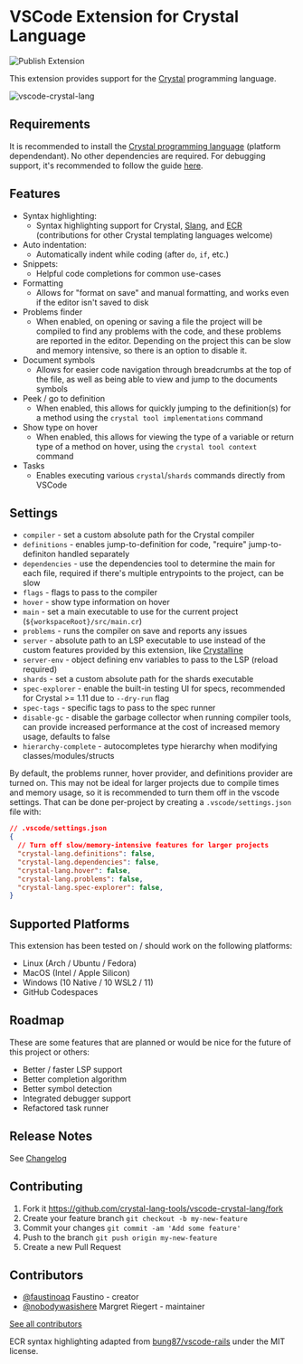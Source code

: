 # VSCode Extension for Crystal Language

![Publish Extension](https://github.com/crystal-lang-tools/vscode-crystal-lang/workflows/Publish%20Extension/badge.svg)

This extension provides support for the [Crystal](https://github.com/crystal-lang) programming language.

![vscode-crystal-lang](./images/vscode-example.gif)

## Requirements

It is recommended to install the [Crystal programming language](https://crystal-lang.org/) (platform dependendant). No other dependencies are required.
For debugging support, it's recommended to follow the guide [here](https://dev.to/bcardiff/debug-crystal-in-vscode-via-codelldb-3lf).

## Features

- Syntax highlighting:
  - Syntax highlighting support for Crystal, [Slang](https://github.com/jeromegn/slang), and [ECR](https://crystal-lang.org/api/latest/ECR.html) (contributions for other Crystal templating languages welcome)
- Auto indentation:
  - Automatically indent while coding (after `do`, `if`, etc.)
- Snippets:
  - Helpful code completions for common use-cases
- Formatting
  - Allows for "format on save" and manual formatting, and works even if the editor isn't saved to disk
- Problems finder
  - When enabled, on opening or saving a file the project will be compiled to find any problems with the code, and these problems are reported in the editor. Depending on the project this can be slow and memory intensive, so there is an option to disable it.
- Document symbols
  - Allows for easier code navigation through breadcrumbs at the top of the file, as well as being able to view and jump to the documents symbols
- Peek / go to definition
  - When enabled, this allows for quickly jumping to the definition(s) for a method using the `crystal tool implementations` command
- Show type on hover
  - When enabled, this allows for viewing the type of a variable or return type of a method on hover, using the `crystal tool context` command
- Tasks
  - Enables executing various `crystal`/`shards` commands directly from VSCode

## Settings

- `compiler` - set a custom absolute path for the Crystal compiler
- `definitions` - enables jump-to-definition for code, "require" jump-to-definiton handled separately
- `dependencies` - use the dependencies tool to determine the main for each file, required if there's multiple entrypoints to the project, can be slow
- `flags` - flags to pass to the compiler
- `hover` - show type information on hover
- `main` - set a main executable to use for the current project (`${workspaceRoot}/src/main.cr`)
- `problems` - runs the compiler on save and reports any issues
- `server` - absolute path to an LSP executable to use instead of the custom features provided by this extension, like [Crystalline](https://github.com/elbywan/crystalline)
- `server-env` - object defining env variables to pass to the LSP (reload required)
- `shards` - set a custom absolute path for the shards executable
- `spec-explorer` - enable the built-in testing UI for specs, recommended for Crystal >= 1.11 due to `--dry-run` flag
- `spec-tags` - specific tags to pass to the spec runner
- `disable-gc` - disable the garbage collector when running compiler tools, can provide increased performance at the cost of increased memory usage, defaults to false
- `hierarchy-complete` - autocompletes type hierarchy when modifying classes/modules/structs

By default, the problems runner, hover provider, and definitions provider are turned on. This may not be ideal for larger projects due to compile times and memory usage, so it is recommended to turn them off in the vscode settings. That can be done per-project by creating a `.vscode/settings.json` file with:

```json
// .vscode/settings.json
{
  // Turn off slow/memory-intensive features for larger projects
  "crystal-lang.definitions": false,
  "crystal-lang.dependencies": false,
  "crystal-lang.hover": false,
  "crystal-lang.problems": false,
  "crystal-lang.spec-explorer": false,
}
```

## Supported Platforms

This extension has been tested on / should work on the following platforms:

- Linux (Arch / Ubuntu / Fedora)
- MacOS (Intel / Apple Silicon)
- Windows (10 Native / 10 WSL2 / 11)
- GitHub Codespaces

## Roadmap

These are some features that are planned or would be nice for the future of this project or others:

- Better / faster LSP support
- Better completion algorithm
- Better symbol detection
- Integrated debugger support
- Refactored task runner

## Release Notes

See [Changelog](https://github.com/crystal-lang-tools/vscode-crystal-lang/blob/master/CHANGELOG.md)

## Contributing

1. Fork it https://github.com/crystal-lang-tools/vscode-crystal-lang/fork
2. Create your feature branch `git checkout -b my-new-feature`
3. Commit your changes `git commit -am 'Add some feature'`
4. Push to the branch `git push origin my-new-feature`
5. Create a new Pull Request

## Contributors

- [@faustinoaq](https://github.com/faustinoaq) Faustino - creator
- [@nobodywasishere](https://github.com/nobodywasishere) Margret Riegert - maintainer

[See all contributors](https://github.com/crystal-lang-tools/vscode-crystal-lang/graphs/contributors)

ECR syntax highlighting adapted from [bung87/vscode-rails](https://github.com/bung87/vscode-rails) under the MIT license.
